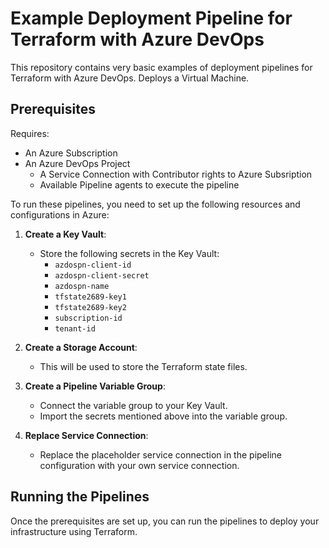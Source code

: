 # Example Deployment Pipeline for Terraform with Azure DevOps

This repository contains very basic examples of deployment pipelines for Terraform with Azure DevOps. Deploys a Virtual Machine.

## Prerequisites

Requires:
- An Azure Subscription
- An Azure DevOps Project
   - A Service Connection with Contributor rights to Azure Subsription
   - Available Pipeline agents to execute the pipeline

To run these pipelines, you need to set up the following resources and configurations in Azure:

1. **Create a Key Vault**:
   - Store the following secrets in the Key Vault:
     - `azdospn-client-id`
     - `azdospn-client-secret`
     - `azdospn-name`
     - `tfstate2689-key1`
     - `tfstate2689-key2`
     - `subscription-id`
     - `tenant-id`

2. **Create a Storage Account**:
   - This will be used to store the Terraform state files.

3. **Create a Pipeline Variable Group**:
   - Connect the variable group to your Key Vault.
   - Import the secrets mentioned above into the variable group.

4. **Replace Service Connection**:
   - Replace the placeholder service connection in the pipeline configuration with your own service connection.

## Running the Pipelines

Once the prerequisites are set up, you can run the pipelines to deploy your infrastructure using Terraform.

